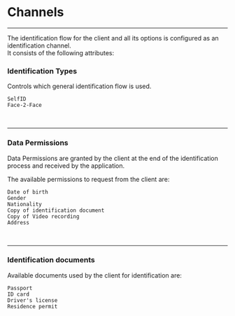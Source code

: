 # Channels

---

The identification flow for the client and all its options is configured as an identification channel.  
It consists of the following attributes:

### Identification Types <a name="identification-types"></a> 

Controls which general identification flow is used.

```
SelfID
Face-2-Face
```

<br >

---

### Data Permissions <a name="data-permissions"></a> 

Data Permissions are granted by the client at the end of the identification process and received by the application.

The available permissions to request from the client are:

```
Date of birth
Gender
Nationality
Copy of identification document
Copy of Video recording
Address
```

<br >

---

### Identification documents <a name="identification-documents"></a> 

Available documents used by the client for identification are:

```
Passport
ID card
Driver's license
Residence permit
```
